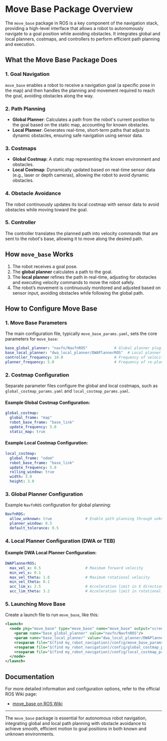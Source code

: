 # Move Base Package Overview

The `move_base` package in ROS is a key component of the navigation stack, providing a high-level interface that allows a robot to autonomously navigate to a goal position while avoiding obstacles. It integrates global and local planners, costmaps, and controllers to perform efficient path planning and execution.

## What the Move Base Package Does

### 1. Goal Navigation
`move_base` enables a robot to receive a navigation goal (a specific pose in the map) and then handles the planning and movement required to reach the goal, avoiding obstacles along the way.

### 2. Path Planning
- **Global Planner**: Calculates a path from the robot's current position to the goal based on the static map, accounting for known obstacles.
- **Local Planner**: Generates real-time, short-term paths that adjust to dynamic obstacles, ensuring safe navigation using sensor data.

### 3. Costmaps
- **Global Costmap**: A static map representing the known environment and obstacles.
- **Local Costmap**: Dynamically updated based on real-time sensor data (e.g., laser or depth cameras), allowing the robot to avoid dynamic obstacles.

### 4. Obstacle Avoidance
The robot continuously updates its local costmap with sensor data to avoid obstacles while moving toward the goal.

### 5. Controller
The controller translates the planned path into velocity commands that are sent to the robot's base, allowing it to move along the desired path.

## How `move_base` Works

1. The robot receives a goal pose.
2. The **global planner** calculates a path to the goal.
3. The **local planner** refines the path in real-time, adjusting for obstacles and executing velocity commands to move the robot safely.
4. The robot’s movement is continuously monitored and adjusted based on sensor input, avoiding obstacles while following the global path.

## How to Configure Move Base

### 1. Move Base Parameters

The main configuration file, typically `move_base_params.yaml`, sets the core parameters for `move_base`:

```yaml
base_global_planner: "navfn/NavfnROS"            # Global planner plugin
base_local_planner: "dwa_local_planner/DWAPlannerROS"  # Local planner plugin
controller_frequency: 10.0                       # Frequency of velocity command updates
planner_frequency: 5.0                           # Frequency of re-planning
```

### 2. Costmap Configuration

Separate parameter files configure the global and local costmaps, such as `global_costmap_params.yaml` and `local_costmap_params.yaml`.

#### Example Global Costmap Configuration:
```yaml
global_costmap:
  global_frame: "map"
  robot_base_frame: "base_link"
  update_frequency: 5.0
  static_map: true
```

#### Example Local Costmap Configuration:
```yaml
local_costmap:
  global_frame: "odom"
  robot_base_frame: "base_link"
  update_frequency: 5.0
  rolling_window: true
  width: 3.0
  height: 3.0
```

### 3. Global Planner Configuration

Example `NavfnROS` configuration for global planning:

```yaml
NavfnROS:
  allow_unknown: true               # Enable path planning through unknown areas
  planner_window: 0.5
  default_tolerance: 0.5
```

### 4. Local Planner Configuration (DWA or TEB)

#### Example DWA Local Planner Configuration:
```yaml
DWAPlannerROS:
  max_vel_x: 0.5                    # Maximum forward velocity
  min_vel_x: 0.1
  max_vel_theta: 1.0                # Maximum rotational velocity
  min_vel_theta: 0.1
  acc_lim_x: 2.5                    # Acceleration limit in X direction
  acc_lim_theta: 3.2                # Acceleration limit in rotational direction
```

### 5. Launching Move Base

Create a launch file to run `move_base`, like this:

```xml
<launch>
  <node pkg="move_base" type="move_base" name="move_base" output="screen">
    <param name="base_global_planner" value="navfn/NavfnROS"/>
    <param name="base_local_planner" value="dwa_local_planner/DWAPlannerROS"/>
    <rosparam file="$(find my_robot_navigation)/config/move_base_params.yaml" command="load"/>
    <rosparam file="$(find my_robot_navigation)/config/global_costmap_params.yaml" command="load"/>
    <rosparam file="$(find my_robot_navigation)/config/local_costmap_params.yaml" command="load"/>
  </node>
</launch>
```

## Documentation

For more detailed information and configuration options, refer to the official ROS Wiki page:
- [move_base on ROS Wiki](https://wiki.ros.org/move_base)

---
The `move_base` package is essential for autonomous robot navigation, integrating global and local path planning with obstacle avoidance to achieve smooth, efficient motion to goal positions in both known and unknown environments.
